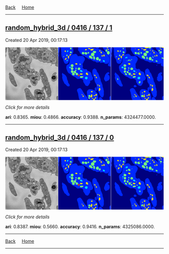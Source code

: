 
[Back](..)&nbsp;&nbsp;&nbsp;&nbsp;&nbsp;[Home](https://leapmanlab.github.io/snapshots)

---

<div class="summary"><a href="1"><h2>random_hybrid_3d / 0416 / 137 / 1</h2></a><p>Created 20 Apr 2019, 00:17:13
</p><a href="1"><img src="1/media/summary.png" align="center"></a><p>
<i>Click for more details</i>
</p></div>

**ari**: 0.8365. **miou**: 0.4866. **accuracy**: 0.9388. **n_params**: 4324477.0000. 

---

<div class="summary"><a href="0"><h2>random_hybrid_3d / 0416 / 137 / 0</h2></a><p>Created 20 Apr 2019, 00:17:13
</p><a href="0"><img src="0/media/summary.png" align="center"></a><p>
<i>Click for more details</i>
</p></div>

**ari**: 0.8387. **miou**: 0.5660. **accuracy**: 0.9416. **n_params**: 4325086.0000. 

---

[Back](..)&nbsp;&nbsp;&nbsp;&nbsp;&nbsp;[Home](https://leapmanlab.github.io/snapshots)

---